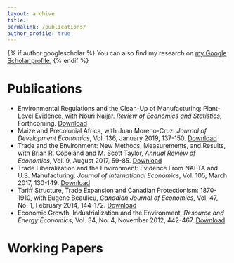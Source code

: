 ```yaml
---
layout: archive
title:
permalink: /publications/
author_profile: true
---
```


{% if author.googlescholar %}
  You can also find my research on <u><a href="{{author.googlescholar}}">my Google Scholar profile</a>.</u>
{% endif %}

Publications
======
* Environmental Regulations and the Clean-Up of Manufacturing: Plant-Level Evidence, with Nouri Najjar. *Review of Economics and Statistics*, Forthcoming. [Download](https://www.mitpressjournals.org/doi/abs/10.1162/rest_a_00904)
* Maize and Precolonial Africa, with Juan Moreno-Cruz. *Journal of Development Economics*, Vol. 136, January 2019, 137-150. [Download](https://www.sciencedirect.com/science/article/pii/S0304387818303195)
* Trade and the Environment: New Methods, Measurements, and Results, with Brian R. Copeland and M. Scott Taylor, *Annual Review of Economics*, Vol. 9, August 2017, 59-85. [Download](https://www.annualreviews.org/doi/abs/10.1146/annurev-economics-063016-103756)
* Trade Liberalization and the Environment: Evidence From NAFTA and U.S. Manufacturing. *Journal of International Economics*, Vol. 105, March 2017, 130-149. [Download](https://www.sciencedirect.com/science/article/pii/S0022199617300077)
* Tariff Structure, Trade Expansion and Canadian Protectionism: 1870-1910, with Eugene Beaulieu, *Canadian Journal of Economics*, Vol. 47, No. 1, February 2014, 144-172. [Download](https://onlinelibrary.wiley.com/doi/abs/10.1111/caje.12065)
* Economic Growth, Industrialization and the Environment, *Resource and Energy Economics*, Vol. 34, No. 4, November 2012, 442-467. [Download](https://www.sciencedirect.com/science/article/pii/S0928765512000206)

  
Working Papers
======



